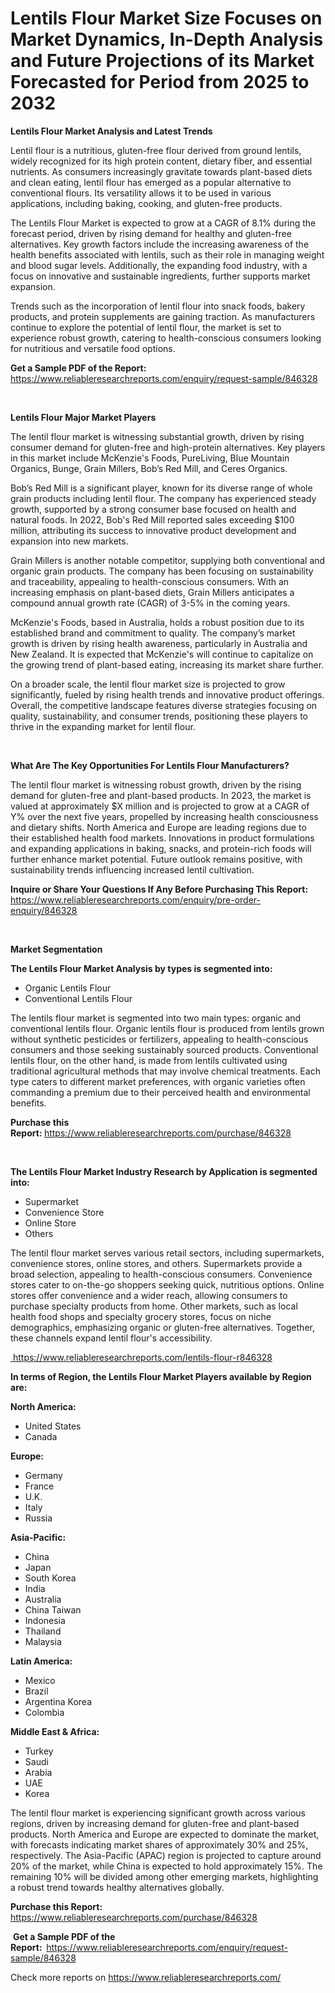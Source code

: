 <p><h1>Lentils Flour Market Size Focuses on Market Dynamics, In-Depth Analysis and Future Projections of its Market Forecasted for Period from 2025 to 2032</h1></p><p><strong>Lentils Flour Market Analysis and Latest Trends</strong></p>
<p><p>Lentil flour is a nutritious, gluten-free flour derived from ground lentils, widely recognized for its high protein content, dietary fiber, and essential nutrients. As consumers increasingly gravitate towards plant-based diets and clean eating, lentil flour has emerged as a popular alternative to conventional flours. Its versatility allows it to be used in various applications, including baking, cooking, and gluten-free products.</p><p>The Lentils Flour Market is expected to grow at a CAGR of 8.1% during the forecast period, driven by rising demand for healthy and gluten-free alternatives. Key growth factors include the increasing awareness of the health benefits associated with lentils, such as their role in managing weight and blood sugar levels. Additionally, the expanding food industry, with a focus on innovative and sustainable ingredients, further supports market expansion. </p><p>Trends such as the incorporation of lentil flour into snack foods, bakery products, and protein supplements are gaining traction. As manufacturers continue to explore the potential of lentil flour, the market is set to experience robust growth, catering to health-conscious consumers looking for nutritious and versatile food options.</p></p>
<p><strong>Get a Sample PDF of the Report:&nbsp;</strong> <a href="https://www.reliableresearchreports.com/enquiry/request-sample/846328?utm_campaign=2201&utm_medium=2&utm_source=Github&utm_content=ia&utm_term=14022025&utm_id=lentils-flour">https://www.reliableresearchreports.com/enquiry/request-sample/846328</a></p>
<p>&nbsp;</p>
<p><strong>Lentils Flour Major Market Players</strong></p>
<p><p>The lentil flour market is witnessing substantial growth, driven by rising consumer demand for gluten-free and high-protein alternatives. Key players in this market include McKenzie's Foods, PureLiving, Blue Mountain Organics, Bunge, Grain Millers, Bob’s Red Mill, and Ceres Organics.</p><p>Bob’s Red Mill is a significant player, known for its diverse range of whole grain products including lentil flour. The company has experienced steady growth, supported by a strong consumer base focused on health and natural foods. In 2022, Bob's Red Mill reported sales exceeding $100 million, attributing its success to innovative product development and expansion into new markets.</p><p>Grain Millers is another notable competitor, supplying both conventional and organic grain products. The company has been focusing on sustainability and traceability, appealing to health-conscious consumers. With an increasing emphasis on plant-based diets, Grain Millers anticipates a compound annual growth rate (CAGR) of 3-5% in the coming years.</p><p>McKenzie's Foods, based in Australia, holds a robust position due to its established brand and commitment to quality. The company’s market growth is driven by rising health awareness, particularly in Australia and New Zealand. It is expected that McKenzie's will continue to capitalize on the growing trend of plant-based eating, increasing its market share further.</p><p>On a broader scale, the lentil flour market size is projected to grow significantly, fueled by rising health trends and innovative product offerings. Overall, the competitive landscape features diverse strategies focusing on quality, sustainability, and consumer trends, positioning these players to thrive in the expanding market for lentil flour.</p></p>
<p>&nbsp;</p>
<p><strong>What Are The Key Opportunities For Lentils Flour Manufacturers?</strong></p>
<p><p>The lentil flour market is witnessing robust growth, driven by the rising demand for gluten-free and plant-based products. In 2023, the market is valued at approximately $X million and is projected to grow at a CAGR of Y% over the next five years, propelled by increasing health consciousness and dietary shifts. North America and Europe are leading regions due to their established health food markets. Innovations in product formulations and expanding applications in baking, snacks, and protein-rich foods will further enhance market potential. Future outlook remains positive, with sustainability trends influencing increased lentil cultivation.</p></p>
<p><strong>Inquire or Share Your Questions If Any Before Purchasing This Report:</strong> <a href="https://www.reliableresearchreports.com/enquiry/pre-order-enquiry/846328?utm_campaign=2201&utm_medium=2&utm_source=Github&utm_content=ia&utm_term=14022025&utm_id=lentils-flour">https://www.reliableresearchreports.com/enquiry/pre-order-enquiry/846328</a></p>
<p>&nbsp;</p>
<p><strong>Market Segmentation</strong></p>
<p><strong>The Lentils Flour Market Analysis by types is segmented into:</strong></p>
<p><ul><li>Organic Lentils Flour</li><li>Conventional Lentils Flour</li></ul></p>
<p><p>The lentils flour market is segmented into two main types: organic and conventional lentils flour. Organic lentils flour is produced from lentils grown without synthetic pesticides or fertilizers, appealing to health-conscious consumers and those seeking sustainably sourced products. Conventional lentils flour, on the other hand, is made from lentils cultivated using traditional agricultural methods that may involve chemical treatments. Each type caters to different market preferences, with organic varieties often commanding a premium due to their perceived health and environmental benefits.</p></p>
<p><strong>Purchase this Report:&nbsp;</strong><a href="https://www.reliableresearchreports.com/purchase/846328?utm_campaign=2201&utm_medium=2&utm_source=Github&utm_content=ia&utm_term=14022025&utm_id=lentils-flour">https://www.reliableresearchreports.com/purchase/846328</a></p>
<p>&nbsp;</p>
<p><strong>The Lentils Flour Market Industry Research by Application is segmented into:</strong></p>
<p><ul><li>Supermarket</li><li>Convenience Store</li><li>Online Store</li><li>Others</li></ul></p>
<p><p>The lentil flour market serves various retail sectors, including supermarkets, convenience stores, online stores, and others. Supermarkets provide a broad selection, appealing to health-conscious consumers. Convenience stores cater to on-the-go shoppers seeking quick, nutritious options. Online stores offer convenience and a wider reach, allowing consumers to purchase specialty products from home. Other markets, such as local health food shops and specialty grocery stores, focus on niche demographics, emphasizing organic or gluten-free alternatives. Together, these channels expand lentil flour's accessibility.</p></p>
<p><a href="https://www.reliableresearchreports.com/lentils-flour-r846328?utm_campaign=2201&utm_medium=2&utm_source=Github&utm_content=ia&utm_term=14022025&utm_id=lentils-flour">&nbsp;https://www.reliableresearchreports.com/lentils-flour-r846328</a></p>
<p><strong>In terms of Region, the Lentils Flour Market Players available by Region are:</strong></p>
<p>
    <p> <strong> North America: </strong>
        <ul>
            <li>United States</li>
            <li>Canada</li>
        </ul>
        </p> 
    <p> <strong> Europe: </strong>
        <ul>
            <li>Germany</li>
            <li>France</li>
            <li>U.K.</li>
            <li>Italy</li>
            <li>Russia</li>
        </ul>
        </p> 
    <p> <strong> Asia-Pacific: </strong>
        <ul>
            <li>China</li>
            <li>Japan</li>
            <li>South Korea</li>
            <li>India</li>
            <li>Australia</li>
            <li>China Taiwan</li>
            <li>Indonesia</li>
            <li>Thailand</li>
            <li>Malaysia</li>
        </ul>
        </p> 
    <p> <strong> Latin America: </strong>
        <ul>
            <li>Mexico</li>
            <li>Brazil</li>
            <li>Argentina Korea</li>
            <li>Colombia</li>
        </ul>
        </p> 
    <p> <strong> Middle East & Africa: </strong>
        <ul>
            <li>Turkey</li>
            <li>Saudi</li>
            <li>Arabia</li>
            <li>UAE</li>
            <li>Korea</li>
        </ul>
    </p>
    </p>
<p><p>The lentil flour market is experiencing significant growth across various regions, driven by increasing demand for gluten-free and plant-based products. North America and Europe are expected to dominate the market, with forecasts indicating market shares of approximately 30% and 25%, respectively. The Asia-Pacific (APAC) region is projected to capture around 20% of the market, while China is expected to hold approximately 15%. The remaining 10% will be divided among other emerging markets, highlighting a robust trend towards healthy alternatives globally.</p></p>
<p><strong>Purchase this Report: </strong><a href="https://www.reliableresearchreports.com/purchase/846328?utm_campaign=2201&utm_medium=2&utm_source=Github&utm_content=ia&utm_term=14022025&utm_id=lentils-flour">https://www.reliableresearchreports.com/purchase/846328</a></p>
<p>&nbsp;<strong>Get a Sample PDF of the Report:&nbsp;&nbsp;</strong><a href="https://www.reliableresearchreports.com/enquiry/request-sample/846328?utm_campaign=2201&utm_medium=2&utm_source=Github&utm_content=ia&utm_term=14022025&utm_id=lentils-flour">https://www.reliableresearchreports.com/enquiry/request-sample/846328</a></p>
<p><strong></strong></p>
<p>Check more reports on <a href="https://www.reliableresearchreports.com/?utm_campaign=2201&utm_medium=2&utm_source=Github&utm_content=ia&utm_term=14022025&utm_id=lentils-flour">https://www.reliableresearchreports.com/</a></p>